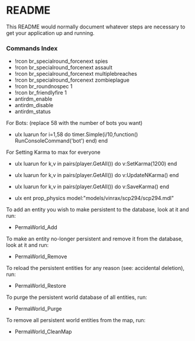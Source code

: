 # README #

This README would normally document whatever steps are necessary to get your application up and running.

### Commands Index ###

* !rcon br_specialround_forcenext spies
* !rcon br_specialround_forcenext assault
* !rcon br_specialround_forcenext multiplebreaches
* !rcon br_specialround_forcenext zombieplague
* !rcon br_roundnospec 1
* !rcon br_friendlyfire 1
* antirdm_enable
* antirdm_disable
* antirdm_status

For Bots: (replace 58 with the number of bots you want) 

* ulx luarun for i=1,58 do timer.Simple(i/10,function() RunConsoleCommand('bot') end) end

For Setting Karma to max for everyone 

* ulx luarun for k,v in pairs(player.GetAll()) do v:SetKarma(1200) end
* ulx luarun for k,v in pairs(player.GetAll()) do v:UpdateNKarma() end
* ulx luarun for k,v in pairs(player.GetAll()) do v:SaveKarma() end


* ulx ent prop_physics model:"models/vinrax/scp294/scp294.mdl"

To add an entity you wish to make persistent to the database, look at it and run: 
* PermaWorld_Add

To make an entity no-longer persistent and remove it from the database, look at it and run: 
* PermaWorld_Remove

To reload the persistent entities for any reason (see: accidental deletion), run: 
* PermaWorld_Restore

To purge the persistent world database of all entities, run: 
* PermaWorld_Purge

To remove all persistent world entities from the map, run: 
* PermaWorld_CleanMap
